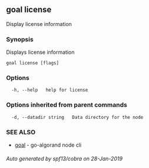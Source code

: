 ## goal license

Display license information

### Synopsis

Displays license information

```
goal license [flags]
```

### Options

```
  -h, --help   help for license
```

### Options inherited from parent commands

```
  -d, --datadir string   Data directory for the node
```

### SEE ALSO

* [goal](goal.md)	 - go-algorand node cli

###### Auto generated by spf13/cobra on 28-Jan-2019
